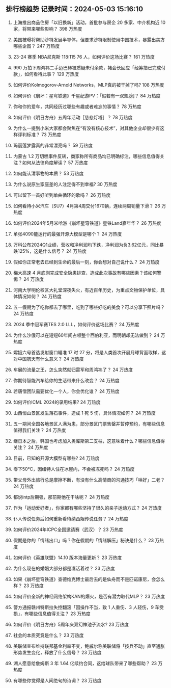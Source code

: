 
## 排行榜趋势 记录时间：2024-05-03 15:16:10
  
  1. 上海推出商品住房「以旧换新」活动，首批参与房企 20 多家、中介机构近 10 家，将带来哪些影响？ 398 万热度
    
  2. 美国被曝将帮助沙特发展半导体，但要求沙特限制使用中国技术，暴露出美方哪些企图？ 247 万热度
    
  3. 23-24 赛季 NBA尼克斯 118:115 76 人，如何评价这场比赛？ 161 万热度
    
  4. 990 万拍下周鸿祎二手迈巴赫被质疑未付余款，褚会长回应「经筹措已完成付款」，如何看待此事？ 129 万热度
    
  5. 如何评价Kolmogorov-Arnold Networks，MLP真的被干掉了吗? 108 万热度
    
  6. 如何评价《崩坏：星穹铁道》千星纪游PV：「假若有一双翅膀]？ 84 万热度
    
  7. 你和你的爱车，共同经历过哪些有趣或者难忘的事情？ 78 万热度
    
  8. 如何评价《明日方舟》五周年活动［慈悲灯塔］？ 78 万热度
    
  9. 为什么一提到小米大家都会聚焦在“有没有核心技术”，对其他企业却很少有这样评判标准？ 73 万热度
    
  10. 玛丽莲梦露真的非常漂亮吗？ 59 万热度
    
  11. 内蒙古 1.2 万切糕事件反转，商家称所有商品均已明确标注，哪些信息值得关注？如何从法律角度解读？ 57 万热度
    
  12. 如何能认清事物的本质？ 53 万热度
    
  13. 为什么说原生家庭差的人注定得不到幸福? 30 万热度
    
  14. 可以留下一首好听到单曲循环的歌吗？ 26 万热度
    
  15. 如何看待小米汽车（SU7）4月第4周交付1670辆，连续两周销量下滑？ 26 万热度
    
  16. 如何评价2024年5月米哈游《崩坏星穹铁道》星铁Land嘉年华？ 26 万热度
    
  17. 单张4090能运行的最强开源大模型是哪个？ 24 万热度
    
  18. 万科公布2024Q1业绩，营收和净利润均下跌，净利润为负3.62亿元，同比暴跌125%，这是什么信号？ 24 万热度
    
  19. 假如你正常老去已经到生命的最后一刻，你会想对自己说什么？ 24 万热度
    
  20. 梅大高速 4 月底刚完成安全隐患排查，造成此次事故有哪些因素？该如何警惕？ 24 万热度
    
  21. 河南大学明伦校区大礼堂深夜失火，有近百年历史，为重点文物保护单位，具体情况如何？ 24 万热度
    
  22. 五一假期为了吃你都去了哪里，吃到了哪些好吃的美食？可以分享下照片吗？ 24 万热度
    
  23. 2024 季中冠军赛TES 2:0 LLL，如何评价这场比赛？ 24 万热度
    
  24. 为什么沙俄可以在短短60年间占领整个西伯利亚，而明朝却无法做到？ 24 万热度
    
  25. 嫦娥六号首选发射窗口瞄准 17 时 27 分，将是人类首次开展月球背面取样，这对中国航天有什么意义？ 24 万热度
    
  26. 车展的流量之王，怎么突然就归雷军和周鸿祎了？ 24 万热度
    
  27. 你期待智能汽车给你的生活带来什么改变？ 24 万热度
    
  28. 若唐僧团队需要优化一个人，你会优化谁？ 24 万热度
    
  29. 如何评价ICML 2024的录用结果? 24 万热度
    
  30. 山西恒山景区发生落石事件，造成 1 死 5 伤，具体情况如何？ 24 万热度
    
  31. 五一期间全国各地景区人满为患，部分景区门票售罄并暂停预约，有哪些信息值得我们关注？ 24 万热度
    
  32. 继日本之后，韩国也考虑加入奥库斯第二支柱，这意味着什么？哪些信息值得关注？ 24 万热度
    
  33. 目前，已知的开源大模型有哪些? 24 万热度
    
  34. 零下50℃，因纽特人住在冰屋内，不会被冻死吗？ 24 万热度
    
  35. 带父母外出旅行总是摩擦不断，有没有什么高情商的沟通技巧「哄好」二老？ 24 万热度
    
  36. 都说intp后期强，那前期他在干啥呢？ 24 万热度
    
  37. 作为「运动爱好者」，你家都有哪些坚持了很久的亲子运动方式？ 24 万热度
    
  38. 仆人传说任务后如何重新看待纳西妲传说任务？ 24 万热度
    
  39. 如何评价2024年ICPC全国邀请赛（武汉）？ 23 万热度
    
  40. 假期是你的「情绪出口」吗？你在假期的「情绪解压」秘诀是什么？ 23 万热度
    
  41. 如何评价《英雄联盟》14.10 版本海量更新？ 23 万热度
    
  42. 为什么现在的婚姻大部分都是凑活着过？ 23 万热度
    
  43. 如果《崩坏星穹铁道》查德维克博士最后去的是仙舟而不是匹诺康尼，会怎么样？ 23 万热度
    
  44. 如何评价全新的神经网络架构KAN的爆火，是否有潜力取代MLP？ 23 万热度
    
  45. 警方通报赣州特斯拉失控翻滚「因操作不当，致 1 人重伤、3 人轻伤，9 车受损」，有哪些信息值得关注？ 23 万热度
    
  46. 如何评价《明日方舟》5周年庆双幻神池子流水? 23 万热度
    
  47. 社会的本质究竟是什么？ 23 万热度
    
  48. 美联储宣布维持联邦基金利率不变，鲍威尔称美联储将「按兵不动」直至通胀形势发生变化，释放了什么信号？ 23 万热度
    
  49. 湖人愿意给詹姆斯 3 年 1.64 亿续约合同，这给球队带来了哪些帮助？ 23 万热度
    
  50. 有哪些你觉得是人间绝句的诗词？ 23 万热度
    